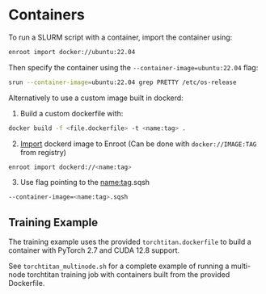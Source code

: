 # Containers

To run a SLURM script with a container, import the container using:

```bash
enroot import docker://ubuntu:22.04
```

Then specify the container using the `--container-image=ubuntu:22.04` flag:

```bash
srun --container-image=ubuntu:22.04 grep PRETTY /etc/os-release
```

Alternatively to use a custom image built in dockerd:

1. Build a custom dockerfile with:

```bash
docker build -f <file.dockerfile> -t <name:tag> .
```

2. [Import](https://github.com/NVIDIA/enroot/blob/master/doc/cmd/import.md) dockerd image to Enroot (Can be done with `docker://IMAGE:TAG` from registry)

```bash
enroot import dockerd://<name:tag>
```

3. Use flag pointing to the <name:tag>.sqsh

```bash
--container-image=<name:tag>.sqsh
```

## Training Example

The training example uses the provided `torchtitan.dockerfile` to build a container with PyTorch 2.7 and CUDA 12.8 support.

See `torchtitan_multinode.sh` for a complete example of running a multi-node torchtitan training job with containers built from the provided Dockerfile.

